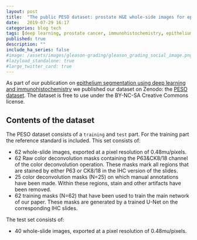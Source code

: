 ```yaml
---
layout: post
title:  "The public PESO dataset: prostate H&E whole-side images for epithelium segmentation"
date:   2019-07-29 16:17
categories: blog tech
tags: [deep learning, prostate cancer, immunohistochemistry, epithelium segmentation]
published: true
description: ""
include_ha_series: false
#image: /assets/images/gleason-grading/gleason_grading_social_image.png
#lazyload_standalone: true
#large_twitter_card: true
---
```


As part of our publication on [epithelium segmentation using deep learning and immunohistochemistry](https://www.nature.com/articles/s41598-018-37257-4) we published our dataset on Zenodo: the [PESO dataset](https://zenodo.org/record/1485967#.XT8F0ugzb8A). The dataset is free to use under the BY-NC-SA Creative Commons license.

## Contents of the dataset

The PESO dataset consists of a `training` and `test` part. For the training part the reference standard is included. This set consists of:

- 62 whole-slide images, exported at a pixel resolution of 0.48mu/pixels.
- 62 Raw color deconvolution masks containing the P63&CK8/18 channel of the color deconvolution operation. These masks mark all regions that are stained by either P63 or CK8/18 in the IHC version of the slides.
- 25 color deconvolution masks (N=25) on which manual annotations have been made. Within these regions, stain and other artifacts have been removed.
- 62 training masks (N=62) that have been used to train the main network of our paper. These masks are generated by a trained U-Net on the corresponding IHC slides.

The test set consists of:

- 40 whole-slide images, exported at a pixel resolution of 0.48mu/pixels.
